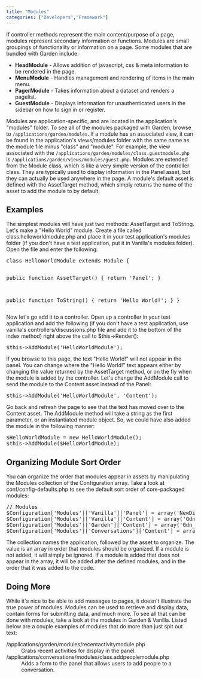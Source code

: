 ```yaml
---
title: "Modules"
categories: ["Developers","Framework"]
---
```


<p>If controller methods represent the main content/purpose of a page, modules represent secondary information or functions. Modules are small groupings of functionality or information on a page. Some modules that are bundled with Garden include:</p>
<ul>
<li><strong>HeadModule</strong> - Allows addition of javascript, css &amp; meta information to be rendered in the page.</li>
<li><strong>MenuModule</strong> - Handles management and rendering of items in the main menu.</li>
<li><strong>PagerModule</strong> - Takes information about a dataset and renders a pagelist.</li>
<li><strong>GuestModule</strong> - Displays information for unauthenticated users in the sidebar on how to sign in or register.</li>
</ul>
<p>Modules are application-specific, and are located in the application's "modules" folder. To see all of the modules packaged with Garden, browse to <code>/applications/garden/modules</code>. If a module has an associated view, it can be found in the application's views/modules folder with the same name as the module file minus "class" and "module". For example, the view associated with the <code>/applications/garden/modules/class.guestmodule.php</code> is <code>/applications/garden/views/modules/guest.php</code>. Modules are extended from the Module class, which is like a very simple version of the controller class. They are typically used to display information in the Panel asset, but they can actually be used anywhere in the page. A module's default asset is defined with the AssetTarget method, which simply returns the name of the asset to add the module to by default.</p>
<h2>Examples</h2>
<p>The simplest modules will have just two methods: AssetTarget and ToString. Let's make a "Hello World" module. Create a file called class.helloworldmodule.php and place it in your test application's modules folder (if you don't have a test application, put it in Vanilla's modules folder). Open the file and enter the following:</p>
<pre lang="php">class HelloWorldModule extends Module {

   public function AssetTarget() {
      return 'Panel';
   }

   public function ToString() {
      return 'Hello World!';
   }
}</pre>
<p>Now let's go add it to a controller. Open up a controller in your test application and add the following (if you don't have a test application, use vanilla's controllers/discussions.php file and add it to the bottom of the index method) right above the call to $this-&gt;Render():</p>
<pre lang="php">$this-&gt;AddModule('HelloWorldModule');</pre>
<p>If you browse to this page, the text "Hello World!" will not appear in the panel. You can change where the "Hello World!" text appears either by changing the value returned by the AssetTarget method, or on the fly when the module is added by the controller. Let's change the AddModule call to send the module to the Content asset instead of the Panel:</p>
<pre lang="php">$this-&gt;AddModule('HelloWorldModule', 'Content');</pre>
<p>Go back and refresh the page to see that the text has moved over to the Content asset. The AddModule method will take a string as the first parameter, or an instantiated module object. So, we could have also added the module in the following manner:</p>
<pre lang="php">$HelloWorldModule = new HelloWorldModule();
$this-&gt;AddModule($HelloWorldModule);</pre>
<h2>Organizing Module Sort Order</h2>
<p>You can organize the order that modules appear in assets by manipulating the Modules collection of the Configuration array. Take a look at conf/config-defaults.php to see the default sort order of core-packaged modules:</p>
<pre lang="php">// Modules
$Configuration['Modules']['Vanilla']['Panel'] = array('NewDiscussionModule', 'GuestModule', 'Ads');
$Configuration['Modules']['Vanilla']['Content'] = array('Gdn_MessageModule', 'Notices', 'Content', 'Ads');
$Configuration['Modules']['Garden']['Content'] = array('Gdn_MessageModule', 'Notices', 'Content', 'Ads');
$Configuration['Modules']['Conversations']['Content'] = array('Gdn_MessageModule', 'Notices', 'Content', 'Ads');</pre>
<p>The collection names the application, followed by the asset to organize. The value is an array in order that modules should be organized. If a module is not added, it will simply be ignored. If a module is added that does not appear in the array, it will be added after the defined modules, and in the order that it was added to the code.</p>
<h2>Doing More</h2>
<p>While it's nice to be able to add messages to pages, it doesn't illustrate the true power of modules. Modules can be used to retrieve and display data, contain forms for submitting data, and much more. To see all that can be done with modules, take a look at the modules in Garden &amp; Vanilla. Listed below are a couple examples of modules that do more than just spit out text:</p>
<dl><dt>/applications/garden/modules/recentactivitymodule.php</dt><dd>Grabs recent activities for display in the panel.</dd><dt>/applications/conversations/modules/class.addpeoplemodule.php</dt><dd>Adds a form to the panel that allows users to add people to a conversation.</dd><dt></dt></dl>
